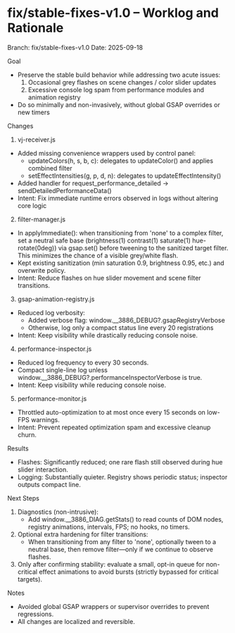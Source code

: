 # fix/stable-fixes-v1.0 – Worklog and Rationale

Branch: fix/stable-fixes-v1.0
Date: 2025-09-18

Goal
- Preserve the stable build behavior while addressing two acute issues:
  1) Occasional grey flashes on scene changes / color slider updates
  2) Excessive console log spam from performance modules and animation registry
- Do so minimally and non-invasively, without global GSAP overrides or new timers

Changes

1) vj-receiver.js
- Added missing convenience wrappers used by control panel:
  - updateColors(h, s, b, c): delegates to updateColor() and applies combined filter
  - setEffectIntensities(g, p, d, n): delegates to updateEffectIntensity()
- Added handler for request_performance_detailed → sendDetailedPerformanceData()
- Intent: Fix immediate runtime errors observed in logs without altering core logic

2) filter-manager.js
- In applyImmediate(): when transitioning from 'none' to a complex filter, set a neutral safe base (brightness(1) contrast(1) saturate(1) hue-rotate(0deg)) via gsap.set() before tweening to the sanitized target filter. This minimizes the chance of a visible grey/white flash.
- Kept existing sanitization (min saturation 0.9, brightness 0.95, etc.) and overwrite policy.
- Intent: Reduce flashes on hue slider movement and scene filter transitions.

3) gsap-animation-registry.js
- Reduced log verbosity:
  - Added verbose flag: window.__3886_DEBUG?.gsapRegistryVerbose
  - Otherwise, log only a compact status line every 20 registrations
- Intent: Keep visibility while drastically reducing console noise.

4) performance-inspector.js
- Reduced log frequency to every 30 seconds.
- Compact single-line log unless window.__3886_DEBUG?.performanceInspectorVerbose is true.
- Intent: Keep visibility while reducing console noise.

5) performance-monitor.js
- Throttled auto-optimization to at most once every 15 seconds on low-FPS warnings.
- Intent: Prevent repeated optimization spam and excessive cleanup churn.

Results
- Flashes: Significantly reduced; one rare flash still observed during hue slider interaction.
- Logging: Substantially quieter. Registry shows periodic status; inspector outputs compact line.

Next Steps
1) Diagnostics (non-intrusive):
   - Add window.__3886_DIAG.getStats() to read counts of DOM nodes, registry animations, intervals, FPS; no hooks, no timers.
2) Optional extra hardening for filter transitions:
   - When transitioning from any filter to 'none', optionally tween to a neutral base, then remove filter—only if we continue to observe flashes.
3) Only after confirming stability: evaluate a small, opt-in queue for non-critical effect animations to avoid bursts (strictly bypassed for critical targets).

Notes
- Avoided global GSAP wrappers or supervisor overrides to prevent regressions.
- All changes are localized and reversible.
